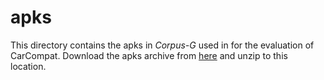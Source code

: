 # apks

This directory contains the apks in *Corpus-G* used in for the evaluation of CarCompat. Download the apks archive from [here](https://archive.org/download/apks_20250315) and unzip to this location.

